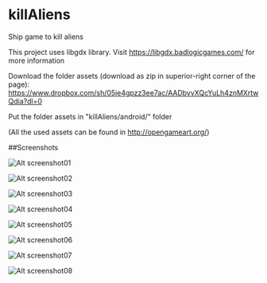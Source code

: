 # killAliens
Ship game to kill aliens

This project uses libgdx library. Visit https://libgdx.badlogicgames.com/ for more information

Download the folder assets (download as zip in superior-right corner of the page): https://www.dropbox.com/sh/05je4gpzz3ee7ac/AADbvvXQcYuLh4znMXrtwQdia?dl=0

Put the folder assets in "killAliens/android/" folder

(All the used assets can be found in http://opengameart.org/)

##Screenshots

![Alt screenshot01](https://www.dropbox.com/s/502dhd35p7j1rdu/Screenshot01.jpg?dl=0?raw=true "Screenshot01")

![Alt screenshot02](https://www.dropbox.com/s/arj1rwiw5l677bp/Screenshot02.jpg?dl=0?raw=true "Screenshot02")

![Alt screenshot03](repoImages/Screenshot03.jpg?raw=true "Screenshot03")

![Alt screenshot04](repoImages/Screenshot04.jpg?raw=true "Screenshot04")

![Alt screenshot05](repoImages/Screenshot05.jpg?raw=true "Screenshot05")

![Alt screenshot06](repoImages/Screenshot06.jpg?raw=true "Screenshot06")

![Alt screenshot07](repoImages/Screenshot07.jpg?raw=true "Screenshot07")

![Alt screenshot08](repoImages/Screenshot08.jpg?raw=true "Screenshot08")
